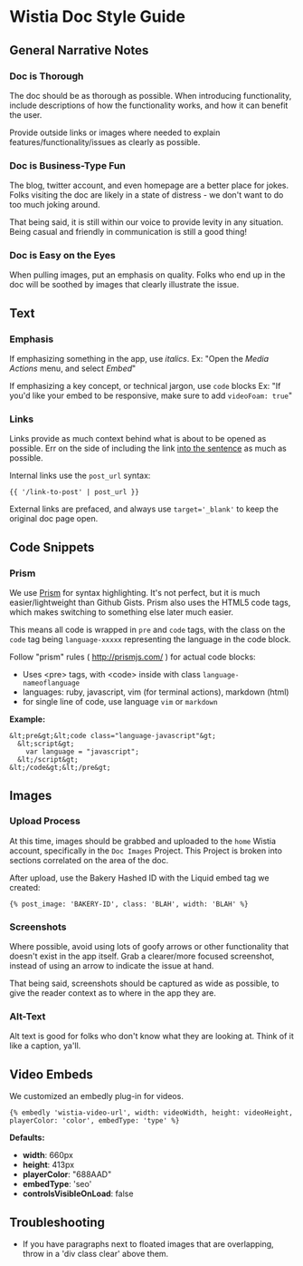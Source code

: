 # Wistia Doc Style Guide

## General Narrative Notes

### Doc is Thorough
The doc should be as thorough as possible. When introducing functionality, include
descriptions of how the functionality works, and how it can benefit the user. 

Provide outside links or images where needed to explain features/functionality/issues as clearly
as possible.

### Doc is Business-Type Fun
The blog, twitter account, and even homepage are a better place for jokes. Folks
visiting the doc are likely in a state of distress - we don't want to do too much
joking around.

That being said, it is still within our voice to provide levity in any situation.
Being casual and friendly in communication is still a good thing!

### Doc is Easy on the Eyes
When pulling images, put an emphasis on quality. Folks who end up in the doc will be
soothed by images that clearly illustrate the issue.

## Text

### Emphasis

If emphasizing something in the app, use *italics*.
Ex: "Open the *Media Actions* menu, and select *Embed*"

If emphasizing a key concept, or technical jargon, use `code` blocks
Ex: "If you'd like your embed to be responsive, make sure to add `videoFoam: true`"

### Links

Links provide as much context behind what is about to be opened as possible.
Err on the side of including the link [into the sentence](#) as much as possible.

Internal links use the `post_url` syntax:

    {{ '/link-to-post' | post_url }}

External links are prefaced, and always use `target='_blank'` to keep the original
doc page open.

## Code Snippets

### Prism
We use [Prism](http://prismjs.com/) for syntax highlighting.  It's not perfect, 
but it is much easier/lightweight than Github Gists. Prism also uses the HTML5
code tags, which makes switching to something else later much easier.

This means all code is wrapped in `pre` and `code` tags, with the class on the 
`code` tag being `language-xxxxx` representing the language in the code block.

Follow "prism" rules ( http://prismjs.com/ ) for actual code blocks:
  * Uses &lt;pre&gt; tags, with &lt;code&gt; inside with class `language-nameoflanguage`
  * languages: ruby, javascript, vim (for terminal actions), markdown (html)
  * for single line of code, use language `vim` or `markdown`

**Example:**

    &lt;pre&gt;&lt;code class="language-javascript"&gt;
      &lt;script&gt;
        var language = "javascript";
      &lt;/script&gt;
    &lt;/code&gt;&lt;/pre&gt;

## Images

### Upload Process
At this time, images should be grabbed and uploaded to the `home` Wistia account,
specifically in the `Doc Images` Project.  This Project is broken into sections
correlated on the area of the doc.

After upload, use the Bakery Hashed ID with the Liquid embed tag we created:

    {% post_image: 'BAKERY-ID', class: 'BLAH', width: 'BLAH' %}

### Screenshots
Where possible, avoid using lots of goofy arrows or other functionality that doesn't
exist in the app itself. Grab a clearer/more focused screenshot, instead of using
an arrow to indicate the issue at hand.

That being said, screenshots should be captured as wide as possible, to give the
reader context as to where in the app they are.

### Alt-Text
Alt text is good for folks who don't know what they are looking at. Think of it
like a caption, ya'll.

## Video Embeds

We customized an embedly plug-in for videos.

    {% embedly 'wistia-video-url', width: videoWidth, height: videoHeight, playerColor: 'color', embedType: 'type' %}

**Defaults:**

* **width**: 660px
* **height**: 413px
* **playerColor**: "688AAD"
* **embedType**: 'seo'
* **controlsVisibleOnLoad**: false

## Troubleshooting

* If you have paragraphs next to floated images that are overlapping, throw in a 'div class clear' above them.
